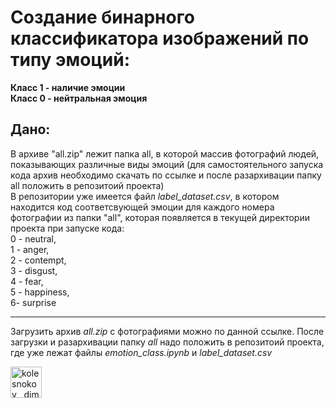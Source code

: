 # Создание бинарного классификатора изображений по типу эмоций:
**Класс 1 - наличие эмоции <br>
Класс 0 - нейтральная эмоция** <br>

## Дано:
В архиве "all.zip" лежит папка all, в которой массив фотографий людей, показывающих различные виды эмоций (для самостоятельного запуска кода архив необходимо скачать по ссылке и после разархивации папку all положить в репозитоий проекта)<br>
В репозитории уже имеется файл _label_dataset.csv_, в котором находится код соответсвующей эмоции для каждого номера фотографии из папки "all", которая появляется в текущей директории проекта при запуске кода: <br>
0 - neutral,<br>
1 - anger,<br>
2 - contempt,<br>
3 - disgust,<br>
4 - fear,<br>
5 - happiness,<br>
6- surprise<br>

---
Загрузить архив _all.zip_ с фотографиями можно по данной ссылке. После загрузки и разархивации папку _all_ надо положить в репозитоий проекта, где уже лежат файлы _emotion_class.ipynb_ и _label_dataset.csv_ <br>

<a href="https://drive.google.com/file/d/1fdDs9fHt79Lkoo-HRzIsMdwugeQ96Nwg/view?usp=share_link" target="blank"><img align="center" src="http://cdn.onlinewebfonts.com/svg/img_317646.png" alt="kolesnokov__dima" height="50" width="50" /> </a> 
